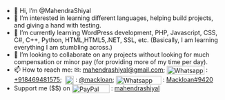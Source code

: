 - 👋 Hi, I’m @MahendraShiyal
- 👀 I’m interested in learning different languages, helping build projects, and giving a hand with testing. 
- 🌱 I’m currently learning WordPress development, PHP, Javascript, CSS, C#, C++, Python, HTML,HTML5,.NET, SSL, etc. (Basically, I am learning everything I am stumbling across.)
- 💞️ I’m looking to collaborate on any projects without looking for much compensation or minor pay (for providing more of my time per day). 
- 📫 How to reach me: &#x2709;: [mahendrashiyal@gmail.com](mahendrashiyal@gmail.com); <img src="https://static.whatsapp.net/rsrc.php/v3/y7/r/DSxOAUB0raA.png" border="0" alt="Whatsapp Logo" align="center" width="87" height="20" > : [+918469481575](https://wa.me/+918469481575);  <img src="https://upload.wikimedia.org/wikipedia/commons/8/82/Telegram_logo.svg" border="0" alt="Telegram Logo" align="center" width="20" height="20" > : [@mackloan](https://t.me/mackloan); <img src="https://assets-global.website-files.com/6257adef93867e50d84d30e2/636e0b52aa9e99b832574a53_full_logo_blurple_RGB.png" border="0" alt="Whatsapp Logo" align="center" width="105" height="20" > : [Mackloan#9420](https://discord.gg/Mackloan#9420)
- Support me ($$) on <img src="https://www.paypalobjects.com/webstatic/mktg/Logo/pp-logo-100px.png" alt="PayPal Logo" align="center" width="87" height="20">  : [mahendrashiyal](http://paypal.me/mahendrashiyal)
<!---
MahendraShiyal/MahendraShiyal is a ✨ special ✨ repository because its `README.md` (this file) appears on your GitHub profile.
You can click the Preview link to take a look at your changes.
--->
